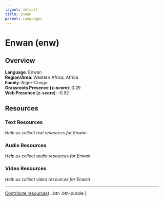 ```yaml
---
layout: default
title: Enwan
parent: Languages
---
```


# Enwan (enw)

## Overview

**Language**: Enwan  
**Region/Area**: Western Africa, Africa  
**Family**: Niger-Congo  
**Grassroots Presence (z-score)**: 0.29  
**Web Presence (z-score)**: -0.92  

## Resources

### Text Resources
*Help us collect text resources for Enwan*

### Audio Resources
*Help us collect audio resources for Enwan*

### Video Resources
*Help us collect video resources for Enwan*

---

[Contribute resources](https://forms.office.com/e/1SfLJx3u1r){: .btn .btn-purple }
